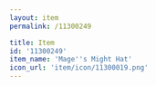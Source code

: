 ```yaml
---
layout: item
permalink: /11300249

title: Item
id: '11300249'
item_name: 'Mage''s Might Hat'
icon_url: 'item/icon/11300019.png'
---
```

